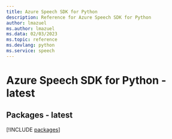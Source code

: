 ```yaml
---
title: Azure Speech SDK for Python
description: Reference for Azure Speech SDK for Python
author: lmazuel
ms.author: lmazuel
ms.data: 02/03/2023
ms.topic: reference
ms.devlang: python
ms.service: speech
---
```

# Azure Speech SDK for Python - latest
## Packages - latest
[!INCLUDE [packages](speech-index.md)]
